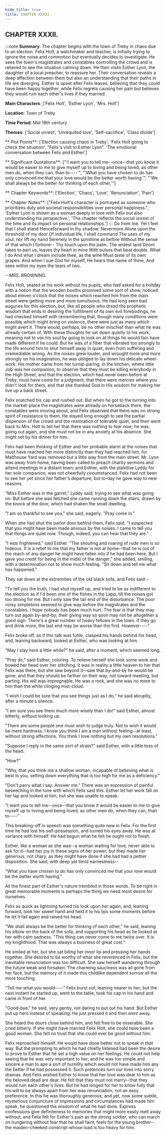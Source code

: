 ```yaml
---
hide_title: true
title: CHAPTER XXXII.
---
```

## CHAPTER XXXII.
:::note
**Summary**:
The chapter begins with the town of Treby in chaos due to an election. Felix Holt, a watchmaker and teacher, is initially trying to ignore the noise and commotion but eventually decides to investigate. He sees the town's magistrates and constables controlling the crowd and is relieved to see the situation calming down. He then visits Esther Lyon, the daughter of a local preacher, to reassure her. Their conversation reveals a deep affection between them but also an understanding that their paths in life are diverging. Esther is upset after Felix leaves, believing that they could have been happy together, while Felix regrets causing her pain but believes they would ruin each other's lives if they married.

**Main Characters**:
['Felix Holt', 'Esther Lyon', 'Mrs. Holt']

**Location**:
Town of Treby

**Time Period**:
Mid 19th century

**Themes**:
['Social unrest', 'Unrequited love', 'Self-sacrifice', 'Class divide']

** Plot Points**:
['Election causing chaos in Treby', 'Felix Holt going to check the situation', "Felix's visit to Esther Lyon", 'The emotional conversation between Felix and Esther']

** Significant Quotations**:
["'I want you to tell me--once--that you know it would be easier to me to give myself up to loving and being loved, as other men do, when they can, than to----'", "'What you have chosen to do has only convinced me that your love would be the better worth having.'", "'We shall always be the better for thinking of each other,'"]

** Chapter Keywords**:
['Election', 'Chaos', 'Love', 'Renunciation', 'Pain']

** Chapter Notes**:
["Felix Holt's character is portrayed as someone who prioritizes duty and societal responsibilities over personal happiness.", 'Esther Lyon is shown as a woman deeply in love with Felix but also understanding his perspective.', 'The chapter reflects the social unrest of the time and its impact on personal relationships.']
:::
Go from me. Yet I feel that I shall stand Henceforward in thy shadow. Nevermore Alone upon the threshold of my door Of individual life, I shall command The uses of my soul, nor lift my hand Serenely in the sunshine as before Without the sense of that which I forbore-- Thy touch upon the palm. The widest land Doom takes to part us, leaves thy heart in mine With pulses that beat double. What I do And what I dream include thee, as the wine Must taste of its own grapes. And when I sue God for myself, He hears that name of thine, And sees within my eyes the tears of two. 

--MRS. BROWNING. 

Felix Holt, seated at his work without his pupils, who had asked for a holiday with a notion that the wooden booths promised some sort of show, noticed about eleven o'clock that the noises which reached him from the main street were getting more and more tumultuous. He had long seen bad auguries for this election, but, like all people who dread the prophetic wisdom that ends in desiring the fulfillment of its own evil forebodings, he had checked himself with remembering that, though many conditions were possible which might bring on violence, there were just as many which might avert it. There would, perhaps, be no other mischief than what he was already certain of. With these thoughts he sat down quietly to his work, meaning not to vex his soul by going to look on at things he would fain have made different if he could. But he was of a fiber that vibrated too strongly to the life around him to shut himself away in quiet, even from suffering and irremediable wrong. As the noises grew louder, and wrought more and more strongly on his imagination, he was obliged to lay down his delicate wheel-work. His mother came from her turnip-paring, in the kitchen, where little Job was her companion, to observe that they must be killing everybody in the High Street, and that the election, which had never been before at Treby, must have come for a judgment; that there were mercies where you didn't look for them, and that she thanked God in His wisdom for making her live up a back street. 

Felix snatched his cap and rushed out. But when he got to the turning into the market-place the magistrates were already on horseback there, the constables were moving about, and Felix observed that there was no strong spirit of resistance to them. He stayed long enough to see the partial dispersion of the crowd and the restoration of tolerable quiet, and then went back to Mrs. Holt to tell her that there was nothing to fear now; he was going out again, and she must not be in any anxiety at his absence. She might set by his dinner for him. 

Felix had been thinking of Esther and her probable alarm at the noises that must have reached her more distinctly than they had reached him, for Malthouse Yard was removed but a little way from the main street. Mr. Lyon was away from home, having been called to preach charity sermons and attend meetings in a distant town; and Esther, with the plaintive Lyddy for her sole companion, was not cheerfully circumstanced. Felix had not been to see her yet since her father's departure, but to-day he gave way to new reasons. 

"Miss Esther was in the garret," Lyddy said, trying to see what was going on. But before she was fetched she came running down the stairs, drawn by the knock at the door, which had shaken the small dwelling. 

"I am so thankful to see you," she said, eagerly. "Pray come in." 

When she had shut the parlor door behind them, Felix said, "I suspected that you might have been made anxious by the noises. I came to tell you that things are quiet now. Though, indeed, you can hear that they are." 

"I _was_ frightened," said Esther. "The shouting and roaring of rude men is so hideous. It is a relief to me that my father is not at home--that he is out of the reach of any danger he might have fallen into if he had been here. But I gave you credit for being in the midst of the danger," she added, smiling, with a determination not to show much feeling. "Sit down and tell me what has happened." 

They sat down at the extremities of the old black sofa, and Felix said-- 

"To tell you the truth, I had shut myself up, and tried to be as indifferent to the election as if I'd been one of the fishes in the Lapp, till the noises got too strong for me. But I only saw the tail end of the disturbance. The poor noisy simpletons seemed to give way before the magistrates and the constables. I hope nobody has been much hurt. The fear is that they may turn out again by-and-by; their giving way so soon may not be altogether a good sign. There's a great number of heavy fellows in the town. If they go and drink more, the last end may be worse than the first. However----" 

Felix broke off, as if this talk was futile, clasped his hands behind his head, and, leaning backward, looked at Esther, who was looking at him. 

"May I stay here a little while?" he said, after a moment, which seemed long. 

"Pray do," said Esther, coloring. To relieve herself she took some work and bowed her head over her stitching. It was in reality a little heaven to her that Felix was there, but she saw beyond it--saw that by-and-by he would be gone, and that they should be farther on their way, not toward meeting, but parting. His will was impregnable. He was a rock, and she was no more to him than the white clinging mist-cloud. 

"I wish I could be sure that you see things just as I do," he said abruptly, after a minute's silence. 

"I am sure you see them much more wisely than I do!" said Esther, almost bitterly, without looking up. 

"There are some people one must wish to judge truly. Not to wish it would be mere hardness. I know you think I am a man without feeling--at least, without strong affections. You think I love nothing but my own resolutions." 

"Suppose I reply in the same sort of strain?" said Esther, with a little toss of the head. 

"How?" 

"Why, that you think me a shallow woman, incapable of believing what is best in you, setting down everything that is too high for me as a deficiency." 

"Don't parry what I say. Answer me." There was an expression of painful beseeching in the tone with which Felix said this. Esther let her work fall on her lap and looked at him, but she was unable to speak. 

"I want you to tell me--once--that you know it would be easier to me to give myself up to loving and being loved, as other men do, when they can, than to----" 

This breaking-off in speech was something quite new in Felix. For the first time he had lost his self-possession, and turned his eyes away. He was at variance with himself. He had begun what he felt he ought not to finish. 

Esther, like a woman as she was--a woman waiting for love, never able to ask for it--had her joy in these signs of her power; but they made her generous, not chary, as they might have done if she had had a pettier disposition. She said, with deep yet timid earnestness-- 

"What you have chosen to do has only convinced me that your love would be the better worth having." 

All the finest part of Esther's nature trembled in those words. To be right in great memorable moments is perhaps the thing we need most desire for ourselves. 

Felix as quick as lightning turned his look upon her again, and, leaning forward, took her sweet hand and held it to his lips some moments before he let it fall again and raised his head. 

"We shall always be the better for thinking of each other," he said, leaning his elbow on the back of the sofa, and supporting his head as he looked at her with calm sadness. "This thing can never come to me twice over. It is my knighthood. That was always a business of great cost." 

He smiled at her, but she sat biting her inner lip and pressing her hands together. She desired to be worthy of what she reverenced in Felix, but the inevitable renunciation was too difficult. She saw herself wandering through the future weak and forsaken. The charming sauciness was all gone from her face, but the memory of it made this childlike dependent sorrow all the more touching. 

"Tell me what you would----" Felix burst out, leaning nearer to her; but the next instant he started up, went to the table, took his cap in his hand and came in front of her. 

"Good-bye," he said, very gently, not daring to put out his hand. But Esther put up hers instead of speaking. He just pressed it and then went away. 

She heard the doors close behind him, and felt free to be miserable. She cried bitterly. If she might have married Felix Holt, she could have been a good woman. She felt no trust that she could ever be good without him. 

Felix reproached himself. He would have done better not to speak in that way. But the prompting to which he had chiefly listened had been the desire to prove to Esther that he set a high value on her feelings. He could not help seeing that he was very important to her; and he was too simple and sincere a man to ape a sort of humility which would not have made him any the better if he had possessed it. Such pretences turn our lives into sorry dramas. And Felix wished Esther to know that her love was dear to him as the beloved dead are dear. He felt that they must not marry--that they would ruin each other's lives. But he had longed for her to know fully that his will to be always apart from her was renunciation, not an easy preference. In this he was thoroughly generous; and yet, now some subtle, mysterious conjuncture of impressions and circumstances had made him speak, he questioned the wisdom of what he had done. Express confessions give definiteness to memories that might more easily melt away without; and Felix felt for Esther's pain as the strong soldier, who can march on hungering without fear that he shall faint, feels for the young brother--the maiden-cheeked conscript whose load is too heavy for him. 

